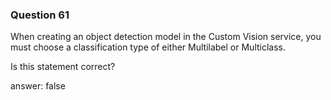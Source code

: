 ### Question 61

When creating an object detection model in the Custom Vision service,
you must choose a classification type of either Multilabel or Multiclass.

Is this statement correct?

answer: false

